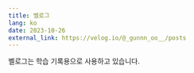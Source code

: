 ```yaml
---
title: 벨로그
lang: ko
date: 2023-10-26
external_link: https://velog.io/@_gunnn_oo__/posts
---
```


벨로그는 학습 기록용으로 사용하고 있습니다.

<!--more-->
